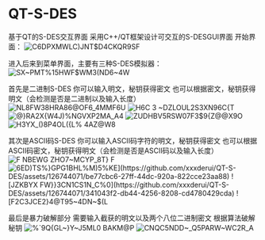 # QT-S-DES
基于QT的S-DES交互界面
采用C++/QT框架设计可交互的S-DESGUI界面
开始界面：
![C6DPXMWLC)JNT$D4CKQR9SF](https://github.com/xxxderui/QT-S-DES/assets/126744071/f318121e-8f07-4f79-920d-9e28ea196a52)


进入后来到菜单界面，主要有三种S-DES模拟器：
![SX~PMT%15HWF$WM3(ND6~4W](https://github.com/xxxderui/QT-S-DES/assets/126744071/5e01711d-c020-4999-a409-7f32f2ee2dca)

首先是二进制S-DES
你可以输入明文，秘钥获得密文
也可以根据密文，秘钥获得明文（会检测是否是二进制以及输入长度）
![NL8FW38HRA86@OF6_4MMF6U](https://github.com/xxxderui/QT-S-DES/assets/126744071/0de480d6-2b12-42f4-adce-e52378795a5e)
![H6C 3 ~DZLOUL2S3XN96C{T](https://github.com/xxxderui/QT-S-DES/assets/126744071/5334d534-9f49-479c-84d9-6f2d6290264f)
![@}RA2X{W4J)%NGVXP2MA_A4](https://github.com/xxxderui/QT-S-DES/assets/126744071/8b3b8142-a8b4-4ae1-9c04-f52c5ea3298d)
![ZUDHBV5RSW07F3$9{Z@@X9O](https://github.com/xxxderui/QT-S-DES/assets/126744071/ebe2b58a-861f-4ad5-927b-ceacf0058096)
![H3YX_()8P4OL({L% 4AZ@W8](https://github.com/xxxderui/QT-S-DES/assets/126744071/6e8bd1a3-58a5-4540-a1db-e7bd9cef6ead)

其次是ASCII码S-DES
你可以输入ASCII码字符的明文，秘钥获得密文
也可以根据ASCII码密文，秘钥获得明文（会检测是否是ASCII码以及输入长度）
![F NBEWG ZHO7~MCYP_8T} F](https://github.com/xxxderui/QT-S-DES/assets/126744071/1a573ac6-1251-4970-8e03-9870805d4048)
![6ED)TS%}GPG1BH`L%M)5%KE](https://github.com/xxxderui/QT-S-DES/assets/126744071/be77cbc6-27ff-44dc-920a-822cce23aa88)
![JZKBYX FW}}3CN1CS1N_C%0](https://github.com/xxxderui/QT-S-DES/assets/126744071/341043f2-db44-4256-8208-cd4780429cda)
![F2C3JCE2}4@T95~4DN`~$(L](https://github.com/xxxderui/QT-S-DES/assets/126744071/a55216ca-c072-4c52-b665-a0abda532b93)

最后是暴力破解部分
需要输入截获的明文以及两个八位二进制密文
根据算法破解秘钥
![%`9Q{GL~}Y~J5ML0 BAKM@P](https://github.com/xxxderui/QT-S-DES/assets/126744071/c78a5601-107b-4c1c-83f9-d159cb7ffd2b)
![CNQC5NDD~_Q5PARW~WC2R_A](https://github.com/xxxderui/QT-S-DES/assets/126744071/addb240a-54b3-49f0-9830-904fbc26a488)

